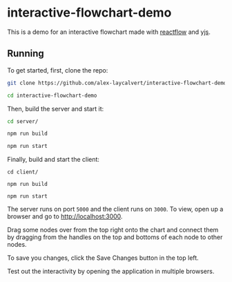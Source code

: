 # interactive-flowchart-demo

This is a demo for an interactive flowchart made with [reactflow](https://reactflow.dev/) and [yjs](https://github.com/yjs/yjs).

## Running

To get started, first, clone the repo:

```bash
git clone https://github.com/alex-laycalvert/interactive-flowchart-demo

cd interactive-flowchart-demo
```

Then, build the server and start it:

```bash
cd server/

npm run build

npm run start
```

Finally, build and start the client:

```
cd client/

npm run build

npm run start
```

The server runs on port `5000` and the client runs on `3000`. To view,
open up a browser and go to [http://localhost:3000](http://localhost:3000).

Drag some nodes over from the top right onto the chart and connect them by
dragging from the handles on the top and bottoms of each node to other nodes.

To save you changes, click the Save Changes button in the top left.

Test out the interactivity by opening the application in multiple browsers.
